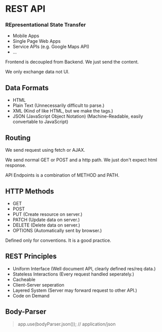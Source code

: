 # REST API

### REpresentational State Transfer

* Mobile Apps
* Single Page Web Apps
* Service APIs (e.g. Google Maps API)
* ...

Frontend is decoupled from Backend. We just send the content. 

We only exchange data not UI.

## Data Formats

* HTML
* Plain Text (Unnecessarily difficult to parse.)
* XML (Kind of like HTML, but we make the tags.)
* JSON (JavaScript Object Notation) (Machine-Readable, easily convertable to JavaScript)

## Routing 

We send request using fetch or AJAX. 

We send normal GET or POST and a http path. We just don't expect html response. 

API Endpoints is a combination of METHOD and PATH. 

## HTTP Methods
* GET
* POST
* PUT (Create resource on server.)
* PATCH (Update data on server.)
* DELETE (Delete data on server.)
* OPTIONS (Automatically sent by browser.)

Defined only for conventions. It is a good practice. 

## REST Principles

* Uniform Interface (Well document API, clearly defined res/req data.)
* Stateless Interactions (Every request handled seperately.)
* Cacheable
* Client-Server seperation
* Layered System (Server may forward request to other API.)
* Code on Demand

## Body-Parser

> app.use(bodyParser.json()); // application/json









